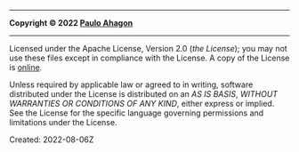 ______________________________________________________________________

__Copyright © 2022 [Paulo Ahagon](mailto:pahagon@gmail.com)__

______________________________________________________________________

Licensed under the Apache License, Version 2.0 (_the License_);
you may not use these files except in compliance with the License.
A copy of the License is [online](http://www.apache.org/licenses/LICENSE-2.0).

Unless required by applicable law or agreed to in writing, software
distributed under the License is distributed on an _AS IS BASIS_,
_WITHOUT WARRANTIES OR CONDITIONS OF ANY KIND_, either express or implied.
See the License for the specific language governing permissions and
limitations under the License.

Created:  2022-08-06Z
